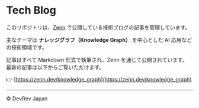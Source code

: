 # Tech Blog

このリポジトリは、[Zenn](https://zenn.dev/knowledge_graph) で公開している技術ブログの記事を管理しています。

主なテーマは **ナレッジグラフ（Knowledge Graph）** を中心とした AI 応用などの技術領域です。

記事はすべて Markdown 形式で執筆され、Zenn を通じて公開されています。  
最新の記事は以下からご覧いただけます。

👉 [https://zenn.dev/knowledge_graph](https://zenn.dev/knowledge_graph)

---

© DevRev Japan
